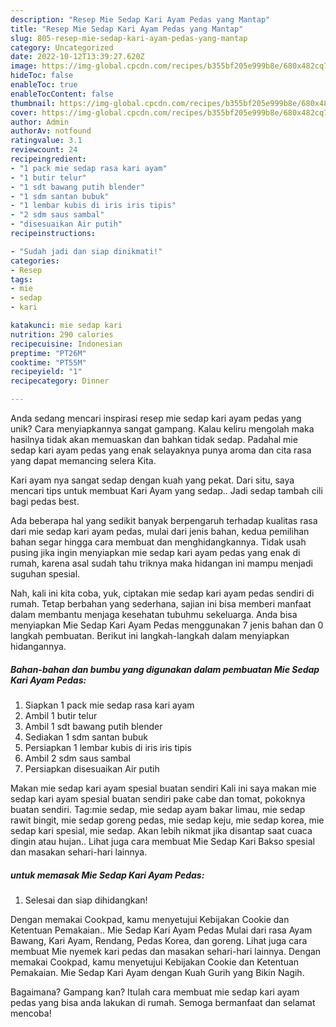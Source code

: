 ```yaml
---
description: "Resep Mie Sedap Kari Ayam Pedas yang Mantap"
title: "Resep Mie Sedap Kari Ayam Pedas yang Mantap"
slug: 805-resep-mie-sedap-kari-ayam-pedas-yang-mantap
category: Uncategorized
date: 2022-10-12T13:39:27.620Z
image: https://img-global.cpcdn.com/recipes/b355bf205e999b8e/680x482cq70/mie-sedap-kari-ayam-pedas-foto-resep-utama.jpg
hideToc: false
enableToc: true
enableTocContent: false
thumbnail: https://img-global.cpcdn.com/recipes/b355bf205e999b8e/680x482cq70/mie-sedap-kari-ayam-pedas-foto-resep-utama.jpg
cover: https://img-global.cpcdn.com/recipes/b355bf205e999b8e/680x482cq70/mie-sedap-kari-ayam-pedas-foto-resep-utama.jpg
author: Admin
authorAv: notfound
ratingvalue: 3.1
reviewcount: 24
recipeingredient:
- "1 pack mie sedap rasa kari ayam"
- "1 butir telur"
- "1 sdt bawang putih blender"
- "1 sdm santan bubuk"
- "1 lembar kubis di iris iris tipis"
- "2 sdm saus sambal"
- "disesuaikan Air putih"
recipeinstructions:

- "Sudah jadi dan siap dinikmati!"
categories:
- Resep
tags:
- mie
- sedap
- kari

katakunci: mie sedap kari 
nutrition: 290 calories
recipecuisine: Indonesian
preptime: "PT26M"
cooktime: "PT55M"
recipeyield: "1"
recipecategory: Dinner

---
```





Anda sedang mencari inspirasi resep mie sedap kari ayam pedas yang unik? Cara menyiapkannya sangat gampang. Kalau keliru mengolah maka hasilnya tidak akan memuaskan dan bahkan tidak sedap. Padahal mie sedap kari ayam pedas yang enak selayaknya punya aroma dan cita rasa yang dapat memancing selera Kita.





Kari ayam nya sangat sedap dengan kuah yang pekat. Dari situ, saya mencari tips untuk membuat Kari Ayam yang sedap.. Jadi sedap tambah cili bagi pedas best.

Ada beberapa hal yang sedikit banyak berpengaruh terhadap kualitas rasa dari mie sedap kari ayam pedas, mulai dari jenis bahan, kedua pemilihan bahan segar hingga cara membuat dan menghidangkannya. Tidak usah pusing jika ingin menyiapkan mie sedap kari ayam pedas yang enak di rumah, karena asal sudah tahu triknya maka hidangan ini mampu menjadi suguhan spesial.






Nah, kali ini kita coba, yuk, ciptakan mie sedap kari ayam pedas sendiri di rumah. Tetap berbahan yang sederhana, sajian ini bisa memberi manfaat dalam membantu menjaga kesehatan tubuhmu sekeluarga. Anda bisa menyiapkan Mie Sedap Kari Ayam Pedas menggunakan 7 jenis bahan dan 0 langkah pembuatan. Berikut ini langkah-langkah dalam menyiapkan hidangannya.

<!--inarticleads1-->

##### Bahan-bahan dan bumbu yang digunakan dalam pembuatan Mie Sedap Kari Ayam Pedas:

1. Siapkan 1 pack mie sedap rasa kari ayam
1. Ambil 1 butir telur
1. Ambil 1 sdt bawang putih blender
1. Sediakan 1 sdm santan bubuk
1. Persiapkan 1 lembar kubis di iris iris tipis
1. Ambil 2 sdm saus sambal
1. Persiapkan disesuaikan Air putih


Makan mie sedap kari ayam spesial buatan sendiri Kali ini saya makan mie sedap kari ayam spesial buatan sendiri pake cabe dan tomat, pokoknya buatan sendiri. Tag:mie sedap, mie sedap ayam bakar limau, mie sedap rawit bingit, mie sedap goreng pedas, mie sedap keju, mie sedap korea, mie sedap kari spesial, mie sedap. Akan lebih nikmat jika disantap saat cuaca dingin atau hujan.. Lihat juga cara membuat Mie Sedap Kari Bakso spesial dan masakan sehari-hari lainnya. 

<!--inarticleads2-->

#####  untuk memasak Mie Sedap Kari Ayam Pedas:


1. Selesai dan siap dihidangkan!

Dengan memakai Cookpad, kamu menyetujui Kebijakan Cookie dan Ketentuan Pemakaian.. Mie Sedap Kari Ayam Pedas Mulai dari rasa Ayam Bawang, Kari Ayam, Rendang, Pedas Korea, dan goreng. Lihat juga cara membuat Mie nyemek kari pedas dan masakan sehari-hari lainnya. Dengan memakai Cookpad, kamu menyetujui Kebijakan Cookie dan Ketentuan Pemakaian. Mie Sedap Kari Ayam dengan Kuah Gurih yang Bikin Nagih. 

Bagaimana? Gampang kan? Itulah cara membuat mie sedap kari ayam pedas yang bisa anda lakukan di rumah. Semoga bermanfaat dan selamat mencoba!
